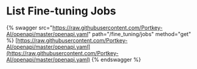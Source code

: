 # List Fine-tuning Jobs

{% swagger src="https://raw.githubusercontent.com/Portkey-AI/openapi/master/openapi.yaml" path="/fine_tuning/jobs" method="get" %}
[https://raw.githubusercontent.com/Portkey-AI/openapi/master/openapi.yaml](https://raw.githubusercontent.com/Portkey-AI/openapi/master/openapi.yaml)
{% endswagger %}
